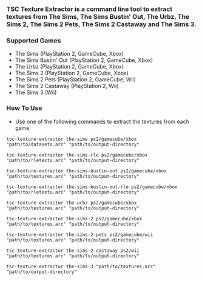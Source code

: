 ### TSC Texture Extractor is a command line tool to extract textures from The Sims, The Sims Bustin' Out, The Urbz, The Sims 2, The Sims 2 Pets, The Sims 2 Castaway and The Sims 3.

### Supported Games
- The Sims (PlayStation 2, GameCube, Xbox)
- The Sims Bustin' Out (PlayStation 2, GameCube, Xbox)
- The Urbz (PlayStation 2, GameCube, Xbox)
- The Sims 2 (PlayStation 2, GameCube, Xbox)
- The Sims 2 Pets (PlayStation 2, GameCube, Wii)
- The Sims 2 Castaway (PlayStation 2, Wii)
- The Sims 3 (Wii)

### How To Use
- Use one of the following commands to extract the textures from each game
```
tsc-texture-extractor the-sims ps2/gamecube/xbox "path/to/datasets.arc" "path/to/output-directory"
```
```
tsc-texture-extractor the-sims-rle ps2/gamecube/xbox "path/to/rletextu.arc" "path/to/output-directory"
```
```
tsc-texture-extractor the-sims-bustin-out ps2/gamecube/xbox "path/to/textures.arc" "path/to/output-directory"
```
```
tsc-texture-extractor the-sims-bustin-out-rle ps2/gamecube/xbox "path/to/rletextu.arc" "path/to/output-directory"
```
```
tsc-texture-extractor the-urbz ps2/gamecube/xbox "path/to/textures.arc" "path/to/output-directory"
```
```
tsc-texture-extractor the-sims-2 ps2/gamecube/xbox "path/to/textures.arc" "path/to/output-directory"
```
```
tsc-texture-extractor the-sims-2-pets ps2/gamecube/wii "path/to/textures.arc" "path/to/output-directory"
```
```
tsc-texture-extractor the-sims-2-castaway ps2/wii "path/to/textures.arc" "path/to/output-directory"
```
```
tsc-texture-extractor the-sims-3 "path/to/textures.arc" "path/to/output-directory"
```
